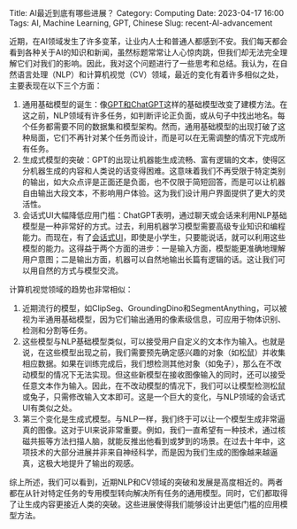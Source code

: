 Title: AI最近到底有哪些进展？
Category: Computing
Date: 2023-04-17 16:00
Tags: AI, Machine Learning, GPT, Chinese
Slug: recent-AI-advancement

近期，在AI领域发生了许多变革，让业内人士和普通人都感到不安。我们每天都会看到各种关于AI的知识和新闻，虽然标题常常让人心惊肉跳，但我们却无法完全理解它们对我们的影响。因此，我对这个问题进行了一些思考和总结。我认为，在自然语言处理（NLP）和计算机视觉（CV）领域，最近的变化有着许多相似之处，主要表现在以下三个方面：

1. 通用基础模型的诞生：像[GPT和ChatGPT](/foundation-models.html)这样的基础模型改变了建模方法。在这之前，NLP领域有许多任务，如判断评论正负面，或从句子中找出地名。每个任务都需要不同的数据集和模型架构。然而，通用基础模型的出现打破了这种局面，它们不再针对某个任务而设计，而是可以在无需调整的情况下完成所有任务。
2. 生成式模型的突破：GPT的出现让机器能生成流畅、富有逻辑的文本，使得区分机器生成的内容和人类说的话变得困难。这意味着我们不再受限于特定类别的输出，如大众点评是正面还是负面，也不仅限于简短回答，而是可以让机器自由输出大段文本，不影响用户体验。这为我们设计用户界面提供了更大的灵活性。
3. 会话式UI大幅降低应用门槛：ChatGPT表明，通过聊天或会话来利用NLP基础模型是一种非常好的方式。过去，利用机器学习模型需要高级专业知识和编程能力。而现在，有了[会话式UI](/GPT-knowledge-management.html)，即使是小学生，只要能说话，就可以利用这些模型的能力。这得益于两个方面的进步：一是输入方面，模型能更准确地理解用户意图；二是输出方面，机器可以自然地输出长篇有逻辑的话。这让我们可以用自然的方式与模型交流。

计算机视觉领域的趋势也非常相似：

1. 近期流行的模型，如ClipSeg、GroundingDino和SegmentAnything，可以被视为半通用基础模型，因为它们输出通用的像素级信息，可应用于物体识别、检测和分割等任务。
2. 这些模型与NLP基础模型类似，可以接受用户自定义的文本作为输入。也就是说，在这些模型出现之前，我们需要预先确定感兴趣的对象（如松鼠）并收集相应数据。如果在训练完成后，我们想检测其他对象（如兔子），那么在不改动模型的情况下无法实现。但这些新模型在接收图像输入的同时，还可以接受任意文本作为输入。因此，在不改动模型的情况下，我们可以让模型检测松鼠或兔子，只需修改输入文本即可。这是一个巨大的变化，与NLP领域的会话式UI有类似之处。
3. 第三个变化是生成式模型。与NLP一样，我们终于可以让一个模型生成非常逼真的图像。这对于UI来说非常重要。例如，我们一直希望有一种技术，通过核磁共振等方法扫描人脑，就能反推出他看到或梦到的场景。在过去十年中，这项技术的大部分进展并非来自神经科学，而是因为我们生成的图像越来越逼真，这极大地提升了输出的观感。

综上所述，我们可以看到，近期NLP和CV领域的突破和发展是高度相近的。两者都在从针对特定任务的专用模型转向解决所有任务的通用模型。同时，它们都取得了让生成内容更接近人类的突破。这些进展使得我们能够设计出更低门槛的应用模型方法。